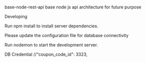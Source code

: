 base-node-rest-api
base node js api architecture for future purpose

Developing


Run npm install to install server dependencies.


Please update the configuration file for database connectivity


Run nodemon to start the development server.



DB Credential
//"coupon_code_id": 3323,
